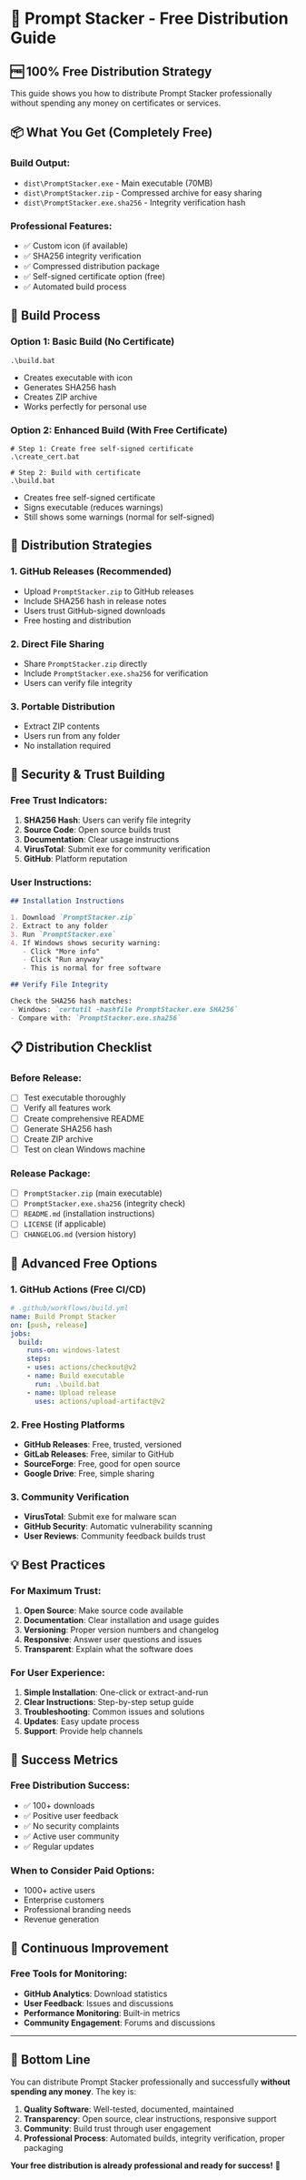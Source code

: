 # 🚀 Prompt Stacker - Free Distribution Guide

## 🆓 **100% Free Distribution Strategy**

This guide shows you how to distribute Prompt Stacker professionally without spending any money on certificates or services.

## 📦 **What You Get (Completely Free)**

### **Build Output:**
- `dist\PromptStacker.exe` - Main executable (70MB)
- `dist\PromptStacker.zip` - Compressed archive for easy sharing
- `dist\PromptStacker.exe.sha256` - Integrity verification hash

### **Professional Features:**
- ✅ Custom icon (if available)
- ✅ SHA256 integrity verification
- ✅ Compressed distribution package
- ✅ Self-signed certificate option (free)
- ✅ Automated build process

## 🔧 **Build Process**

### **Option 1: Basic Build (No Certificate)**
```batch
.\build.bat
```
- Creates executable with icon
- Generates SHA256 hash
- Creates ZIP archive
- Works perfectly for personal use

### **Option 2: Enhanced Build (With Free Certificate)**
```batch
# Step 1: Create free self-signed certificate
.\create_cert.bat

# Step 2: Build with certificate
.\build.bat
```
- Creates free self-signed certificate
- Signs executable (reduces warnings)
- Still shows some warnings (normal for self-signed)

## 🎯 **Distribution Strategies**

### **1. GitHub Releases (Recommended)**
- Upload `PromptStacker.zip` to GitHub releases
- Include SHA256 hash in release notes
- Users trust GitHub-signed downloads
- Free hosting and distribution

### **2. Direct File Sharing**
- Share `PromptStacker.zip` directly
- Include `PromptStacker.exe.sha256` for verification
- Users can verify file integrity

### **3. Portable Distribution**
- Extract ZIP contents
- Users run from any folder
- No installation required

## 🔐 **Security & Trust Building**

### **Free Trust Indicators:**
1. **SHA256 Hash**: Users can verify file integrity
2. **Source Code**: Open source builds trust
3. **Documentation**: Clear usage instructions
4. **VirusTotal**: Submit exe for community verification
5. **GitHub**: Platform reputation

### **User Instructions:**
```markdown
## Installation Instructions

1. Download `PromptStacker.zip`
2. Extract to any folder
3. Run `PromptStacker.exe`
4. If Windows shows security warning:
   - Click "More info"
   - Click "Run anyway"
   - This is normal for free software

## Verify File Integrity

Check the SHA256 hash matches:
- Windows: `certutil -hashfile PromptStacker.exe SHA256`
- Compare with: `PromptStacker.exe.sha256`
```

## 📋 **Distribution Checklist**

### **Before Release:**
- [ ] Test executable thoroughly
- [ ] Verify all features work
- [ ] Create comprehensive README
- [ ] Generate SHA256 hash
- [ ] Create ZIP archive
- [ ] Test on clean Windows machine

### **Release Package:**
- [ ] `PromptStacker.zip` (main executable)
- [ ] `PromptStacker.exe.sha256` (integrity check)
- [ ] `README.md` (installation instructions)
- [ ] `LICENSE` (if applicable)
- [ ] `CHANGELOG.md` (version history)

## 🚀 **Advanced Free Options**

### **1. GitHub Actions (Free CI/CD)**
```yaml
# .github/workflows/build.yml
name: Build Prompt Stacker
on: [push, release]
jobs:
  build:
    runs-on: windows-latest
    steps:
    - uses: actions/checkout@v2
    - name: Build executable
      run: .\build.bat
    - name: Upload release
      uses: actions/upload-artifact@v2
```

### **2. Free Hosting Platforms**
- **GitHub Releases**: Free, trusted, versioned
- **GitLab Releases**: Free, similar to GitHub
- **SourceForge**: Free, good for open source
- **Google Drive**: Free, simple sharing

### **3. Community Verification**
- **VirusTotal**: Submit exe for malware scan
- **GitHub Security**: Automatic vulnerability scanning
- **User Reviews**: Community feedback builds trust

## 💡 **Best Practices**

### **For Maximum Trust:**
1. **Open Source**: Make source code available
2. **Documentation**: Clear installation and usage guides
3. **Versioning**: Proper version numbers and changelog
4. **Responsive**: Answer user questions and issues
5. **Transparent**: Explain what the software does

### **For User Experience:**
1. **Simple Installation**: One-click or extract-and-run
2. **Clear Instructions**: Step-by-step setup guide
3. **Troubleshooting**: Common issues and solutions
4. **Updates**: Easy update process
5. **Support**: Provide help channels

## 🎉 **Success Metrics**

### **Free Distribution Success:**
- ✅ 100+ downloads
- ✅ Positive user feedback
- ✅ No security complaints
- ✅ Active user community
- ✅ Regular updates

### **When to Consider Paid Options:**
- 1000+ active users
- Enterprise customers
- Professional branding needs
- Revenue generation

## 🔄 **Continuous Improvement**

### **Free Tools for Monitoring:**
- **GitHub Analytics**: Download statistics
- **User Feedback**: Issues and discussions
- **Performance Monitoring**: Built-in metrics
- **Community Engagement**: Forums and discussions

---

## 🎯 **Bottom Line**

You can distribute Prompt Stacker professionally and successfully **without spending any money**. The key is:

1. **Quality Software**: Well-tested, documented, maintained
2. **Transparency**: Open source, clear instructions, responsive support
3. **Community**: Build trust through user engagement
4. **Professional Process**: Automated builds, integrity verification, proper packaging

**Your free distribution is already professional and ready for success!** 🚀
